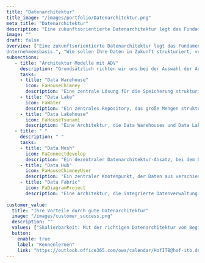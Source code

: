 ```yaml
---
title: "Datenarchitektur"
title_image: "/images/portfolio/Datenarchitektur.png"
meta_title: "Datenarchitektur"
description: "Eine zukunftsorientierte Datenarchitektur legt das Fundament für eine robuste und skalierbare Datenlandschaft, die es Ihnen ermöglicht, den vollen Wert Ihrer Daten zu erschließen und neue Geschäftsmöglichkeiten zu identifizieren."
image: ""
draft: false
overview: ["Eine zukunftsorientierte Datenarchitektur legt das Fundament für eine robuste und skalierbare Datenlandschaft, die es Ihnen ermöglicht, den vollen Wert Ihrer Daten zu erschließen und neue Geschäftsmöglichkeiten zu identifizieren.", "Auf dem Weg zu einer datengetriebenen Organisation müssen bestehende Systemlandschaften überarbeitet, IT-Infrastrukturen modernisiert und die richtigen Technologien integriert werden – ein tiefgreifender Wandel der technischen
Unternehmensbasis.", "Wie sollen Ihre Daten in Zukunft strukturiert, verarbeitet und gespeichert werden? Welche architektonischen Prinzipien sind erforderlich, um fortschrittliche Technologien wie Künstliche Intelligenz effizient zu nutzen? Wer ist verantwortlich für die Pflege und Verwaltung Ihrer Dateninfrastruktur? Eine durchdachte Datenarchitektur liefert die Antworten auf diese essenziellen Fragen."]
subsections: 
   - title: "Architektur Modelle mit ADV"
     description: "Grundsätzlich richten wir uns bei der Auswahl der Architektur an Ihr Unternehmens- architektur-Framework (z.B. TOGAF). Ausgehend davon analysieren wir, welche Datenarchitektur & -infrastruktur für Sie am sinnvollsten geeignet ist:"
     tasks: 
     - title: "Data Warehouse​"
       icon: FaHouseChimney
       description: "Eine zentrale Lösung für die Speicherung strukturierter Daten, optimiert für schnelle Abfragen und Analysen. Sie aggregiert, bereinigt und transformiert Daten, um konsistente Analysen zu ermöglichen. Vorteile: schnelle, fundierte Entscheidungen, verbesserte Datenqualität und Unterstützung von historischen Analysen und Reporting." 
     - title: "Data Lake​"
       icon: FaWater
       description: "Ein zentrales Repository, das große Mengen strukturierter und unstrukturierter Daten im Rohformat speichert. Data Lakes bieten Flexibilität bei der Datenspeicherung in jeder Form und Größe. Sie unterstützen Analysen und  maschinelles Lernen. Vorteile: Speicherung von Daten im ursprünglichen Format, fördert fortschrittliche Analyseanwendungen, keine Vorstrukturierung erforderlich."  
     - title: "Data Lakehouse"
       icon: FaHouseTsunami
       description: "Eine Architektur, die Data Warehouses und Data Lakes kombiniert, um strukturierte und unstrukturierte Daten effizient zu speichern und zu analysieren. Data Lakehouses bieten eine einheitliche Plattform, die Flexibilität und Leistung vereint. Vorteile: reduziert Kosten und Komplexität, ermöglicht nahtlose Datenanalysen und unterstützt Echtzeit- und Batch-Verarbeitung."  
   - title: " ​"
     description: " "
     tasks: 
     - title: "Data Mesh"
       icon: FaConnectdevelop
       description: "Ein dezentraler Datenarchitektur-Ansatz, bei dem Datenverantwortung auf verschiedene Domänen verteilt wird. Data Mesh ist eine organisatorisch / kulturelle Architekturart, keine rein technologisch Getriebene. Dies fördert Autonomie, verbessert Datenverfügbarkeit und Skalierbarkeit. Vorteile: erhöhte Agilität, bessere Datenqualität durch Domänenexpertise und erleichterte Zusammenarbeit.​"
     - title: "Data Hub"
       icon: FaHouseChimneyUser
       description: "Ein zentraler Knotenpunkt, der Daten aus verschiedenen Quellen zusammenführt, um Integration und Verwaltung zu erleichtern. Data Hubs bieten zentralen Zugriff und Mechanismen zur Datenverwaltung und - verteilung. Vorteile: einfacher Datenzugriff, geförderte Zusammenarbeit, reduzierte Redundanzen und konsistente Integration über verschiedene Systeme." 
     - title: "Data Fabric"
       icon: FaDiagramProject
       description: "Eine Architektur, die integrierte Datenverwaltung über verschiedene Plattformen ermöglicht. Data Fabrics bieten nahtlose Integration durch Virtualisierung und einen einheitlichen Zugriffspunkt. Vorteile: nahtlose Datenverfügbarkeit, reduzierte Komplexität, schnellere Entscheidungen durch konsistente Zugriffe und einheitliche Verwaltung." 
     
customer_value:
  title: "Ihre Vorteile durch gute Datenarchitektur"
  image: "/images/customer_success.png"
  description: ""
  values: ["Skalierbarkeit: Mit der richtigen Datenarchitektur von Beginn an, können Sie auf dem Weg der Implementierung Ihrer Strategie beruhigt in passende Strukturen wachsen, ohne stetige Migrationsprojekte.", "Kostenoptimiertes Datamanagement: Wir achten bei der Architekturkonstruktion stets auf Ihren Business Case - heute, wie auch in 5 Jahren - sodass Sie jederzeit optimierte Kosten bei voller Operabilität genießen", "Struktur und Einheitlichkeit: Mit der richtigen Architektur vermeiden Sie Kosten, welche durch Inkonsistenz und uneinheitlicher Datennutzung im Business entstehen können. Jeder arbeitet auf gleicher Basis.", "Innovationskraft: Für diverse innovative Use Cases, wie KI und Advanced Analytics Modelle, benötigt man unterschiedliche Architekturen für die Durchführbarkeit. Wir bereiten Sie auf alle Innovationen mit der richtigen Architekturwahl vor."]  
  button:
    enable: true
    label: "Kennenlernen"
    link: "https://outlook.office365.com/owa/calendar/HofITB@hof-itb.de/bookings/"  
---
```

